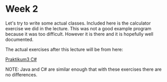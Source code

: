 # Week 2

Let's try to write some actual classes. Included here is the calculator exercise we did in the lecture. This was not a good 
example program because it was too difficult. However it is there and it is hopefully well documented.

The actual exercises after this lecture will be from here:

[Praktikum3 C#](https://wiki.itcollege.ee/index.php/Praktikum3:_Viitet%C3%BC%C3%BCpi_muutujad_CSharp_programmeerimiskeeles)

NOTE: Java and C# are similar enough that with these exercises there are no differences.


